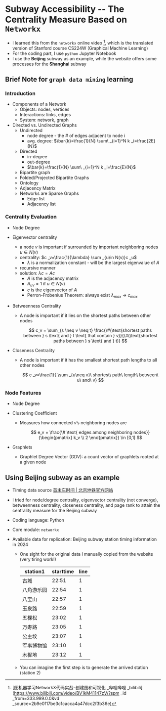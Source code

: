 # Subway Accessibility -- The Centrality Measure Based on `Networkx`

- I learned this from the `networkx` online video [^1], which is the translated version of Stanford course CS224W (Graphical Machine Learning)
- For the coding part, I use `python` Jupyter Notebook
- I use the **Beijing** subway as an example, while the website offers some processes for the **Shanghai** subway

## Brief Note for `graph data mining` learning

### Introduction

- Components of a Network
  - Objects: nodes, vertices
  - Interactions: links, edges
  - System: network, graph
- Directed vs. Undirected Graphs
  - Undirected
    - node degree - the # of edges adjacent to node i
    - avg. degree: $\bar{k}=\frac{1}{N} \sum\ _{i=1}^N k _i=\frac{2E}{N}$
  - Directed
    - in-degree
    - out-degree
    - $\bar{k}=\frac{1}{N} \sum\ _{i=1}^N k _i=\frac{E}{N}$
  - Bipartite graph
  - Folded/Projected Bipartite Graphs
  - Ontology
  - Adjacency Matrix
  - Networks are Sparse Graphs
    - Edge list
    - Adjacency list

### Centrality Evaluation

- Node Degree

- Eigenvector centrality

  - a node $v$ is important if surrounded by important neighboring nodes $u\in N(v)$
  - centrality: $c _v=\frac{1}{\lambda} \sum _{u\in N(v)}c _u$
    - $\lambda$ is a normalization constant - will be the largest eigenvalue of $A$
  - recursive manner
  - solution: $\lambda c=Ac$
    - $A$ is the adjacency matrix
    - $A _{uv} =1$  if $u\in N(v)$
    - $c$ is the eigenvector of $A$
    - Perron-Frobenius Theorem: always exist $\lambda _{max}$ → $c _{max}$

- Betweenness Centrality

  - A node is important if it lies on the shortest paths between other nodes

    $$
  c_v = \sum_{s \neq v \neq t} \frac{\#(\text{shortest paths between } s \text{ and } t \text{ that contain } v)}{\#(\text{shortest paths between } s \text{ and } t)}
  $$


- Closeness Centrality

  - A node is important if it has the smallest shortest path lengths to all other nodes

    $$
     c _v=\frac{1}{ \sum _{u\neq v}\ shortest\ path\ length\ between\ u\ and\ v} 
    $$

### Node Features

- Node Degree

- Clustering Coefficient

  - Measures how connected $v$’s neighboring nodes are

    $$
e_v = \frac{\# \text{ edges among neighboring nodes}}{\begin{pmatrix} k_v \\ 2 \end{pmatrix}} \in [0,1]
$$


- Graphlets

  - Graphlet Degree Vector (GDV): a count vector of graphlets rooted at a given node

## Using Beijing subway as an example

- Timing data source [首末车时间 | 北京地铁官方网站](https://www.bjsubway.com/station/smcsj/)
- I tried for node/degree centrality, eigenvector centrality (not converge), betweenness centrality, closeness centrality, and page rank to attain the centrality measure for the Beijing subway

- Coding language: Python

- Core module: `networkx`

- Available data for replication: Beijing subway station timing information in 2024

  - One sight for the original data I manually copied from the website (very tiring work!)

    | station1   | starttime | line |
    | ---------- | --------- | ---- |
    | 古城       | 22:51     | 1    |
    | 八角游乐园 | 22:54     | 1    |
    | 八宝山     | 22:57     | 1    |
    | 玉泉路     | 22:59     | 1    |
    | 五棵松     | 23:02     | 1    |
    | 万寿路     | 23:05     | 1    |
    | 公主坟     | 23:07     | 1    |
    | 军事博物馆 | 23:10     | 1    |
    | 木樨地     | 23:12     | 1    |

  - You can imagine the first step is to generate the arrived station (station 2)

[^1]: [图机器学习NetworkX代码实战-创建图和可视化 _哔哩哔哩 _bilibili](https://www.bilibili.com/video/BV1kM41147zV/?spm _id _from=333.999.0.0&vd _source=2b9e0f17be3c1cacca4a47dcc2f3b36e)
